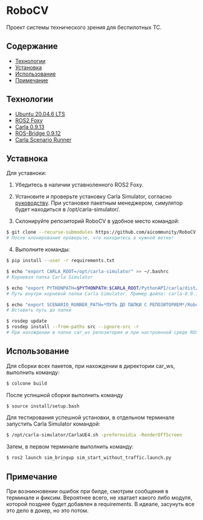 # RoboCV
Проект системы технического зрения для беспилотных ТС.

## Содержание
- [Технологии](#технологии)
- [Установка](#установка)
- [Использование](#использование)
- [Примечание](#примечание)

## Технологии
- [Ubuntu 20.04.6 LTS](https://releases.ubuntu.com/focal/)
- [ROS2 Foxy](https://docs.ros.org/en/foxy/index.html)
- [Carla 0.9.13](https://carla.readthedocs.io/en/0.9.13/)
- [ROS-Bridge 0.9.12](https://carla.readthedocs.io/projects/ros-bridge/en/latest/)
- [Carla Scenario Runner ](https://carla-scenariorunner.readthedocs.io/en/latest/)

## Уставнока
Для уставноки:
1) Убедитесь в наличии уставноленного ROS2 Foxy.

2) Установите и проверьте установку Carla Simulator, согласно [руководству](https://carla.readthedocs.io/en/0.9.13/start_quickstart/). При установке пакетным менеджером, симулятор будет находиться в /opt/carla-simulator/.

3) Склонируйте репозиторий RoboCV в удобное место командой:
```sh
$ git clone --recurse-submodules https://github.com/aicommunity/RoboCV.git
# После клонирования проверьте, что находитесь в нужной ветке!
```

4) Выполните команды:
```sh
$ pip install --user -r requirements.txt
```		
```sh
$ echo "export CARLA_ROOT=/opt/carla-simulator" >> ~/.bashrc
# Корневая папка Carla Simulator	
```	
```sh
$ echo "export PYTHONPATH=$PYTHONPATH:$CARLA_ROOT/PythonAPI/carla/dist/(*ВСТАВИТЬ ИМЯ ФАЙЛА*):$CARLA_ROOT/PythonAPI/carla" >> ~/.bashrc
# Путь внутри корневой папки Carla Simulator. Пример файла: сarla-0.9.13-py3.7-linux-x86_64.egg	
```	
```sh
$ echo "export SCENARIO_RUNNER_PATH=*ПУТЬ ДО ПАПКИ С РЕПОЗИТОРИЕМ*/RoboCV/scenario_runner-0.9.13" >> ~/.bashrc
# Вставить путь до папки	
```	
```sh
$ rosdep update
$ rosdep install --from-paths src --ignore-src -r
# При нахождении в папке car_ws репозитория и при настроенной среде ROS2 (source /opt/ros/foxy/setup.bash)	
```	

## Использование
Для сборки всех пакетов, при нахождении в директории car_ws, выполнить команду:
```sh
$ colcone build	
```
После успншной сборки выполнить команду
```sh
$ source install/setup.bash
```

Для тестирования успешной установки, в отдельном терминале запустить Carla Simulator командой:
```sh
$ /opt/carla-simulator/CarlaUE4.sh -prefernvidia -RenderOffScreen
```
Затем, в первом терминале выполнить команду:
```sh
$ ros2 launch sim_bringup sim_start_without_traffic.launch.py
```

## Примечание
При возникновении ошибок при билде, смотрим сообщения в терминале и фиксим. Вероятнее всего, не хватает какого либо модуля, которой позднее будет добавлен в requirements.
В идеале, засунуть все это дело в докер, но это потом.
